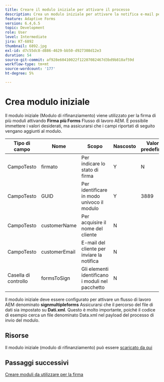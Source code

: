 ```yaml
---
title: Creare il modulo iniziale per attivare il processo
description: Crea un modulo iniziale per attivare la notifica e-mail per avviare il processo di firma.
feature: Adaptive Forms
version: 6.4,6.5
topic: Development
role: User
level: Intermediate
jira: KT-6892
thumbnail: 6892.jpg
exl-id: d7c55dc8-d886-4629-bb50-d927308d12e3
duration: 54
source-git-commit: af928e60410022f12207082467d3bd9b818af59d
workflow-type: tm+mt
source-wordcount: '177'
ht-degree: 5%

---
```


# Crea modulo iniziale

Il modulo iniziale (Modulo di rifinanziamento) viene utilizzato per la firma di più moduli attivando **Firma più Forms** Flusso di lavoro AEM. È possibile immettere i valori desiderati, ma assicurarsi che i campi riportati di seguito vengano aggiunti al modulo.

| Tipo di campo | Nome | Scopo | Nascosto | Valore predefinito |
| ------------------------|---------------------------------------|--------------------|--------|----------------- |
| CampoTesto | firmato | Per indicare lo stato di firma | Y | N |
| CampoTesto | GUID | Per identificare in modo univoco il modulo | Y | 3889 |
| CampoTesto | customerName | Per acquisire il nome del cliente | N |
| CampoTesto | customerEmail | E-mail del cliente per inviare la notifica | N |
| Casella di controllo | formsToSign | Gli elementi identificano i moduli nel pacchetto | N |

Il modulo iniziale deve essere configurato per attivare un flusso di lavoro AEM denominato **signmultipleforms**
Assicurarsi che il percorso del file di dati sia impostato su **Dati.xml**. Questo è molto importante, poiché il codice di esempio cerca un file denominato Data.xml nel payload del processo di invio del modulo.

## Risorse

Il modulo iniziale (modulo di rifinanziamento) può essere [scaricato da qui](assets/refinance-form.zip)

## Passaggi successivi

[Creare moduli da utilizzare per la firma](./create-forms-for-signing.md)
